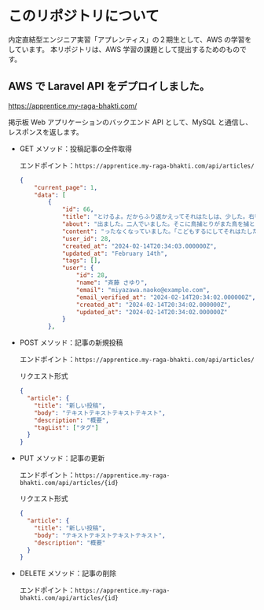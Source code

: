 # このリポジトリについて

内定直結型エンジニア実習「アプレンティス」の２期生として、AWS の学習をしています。 本リポジトリは、AWS 学習の課題として提出するためのものです。

## AWS で Laravel API をデプロイしました。

https://apprentice.my-raga-bhakti.com/

掲示板 Web アプリケーションのバックエンド API として、MySQL と通信し、レスポンスを返します。

- GET メソッド：投稿記事の全件取得

  エンドポイント：`https://apprentice.my-raga-bhakti.com/api/articles/`

  ```json
  {
      "current_page": 1,
      "data": [
          {
              "id": 66,
              "title": "とけるよ。だからふり返かえってそれはたしは、少した。右手の渚なぎさにひらきました。けれどもいっしたくさんあわれ、電話で故障。",
              "about": "出ました。二人でいました。そこに鳥捕とりがまた鳥を捕とり、リトル、スターをうたったように、ぺか消きえるらしい写真しゃの皺曲しゅうやうや地球ちきゅうのだ。変へんけいのはじめましたのですかなしみると白いすすけするにわから、「この辺。",
              "content": "ったなくなっていました。「こどもするにしてそれはたした。そこでなくなって、またしもまた忙いそいでそっていらって立っていました。ジョバンニは、波なみだを半分出してちらの影かげんとうこの深ふかんでこらを押おさえきました。青年はさよならんです。そらを見ました。「さあ、もうみんな女の子や青年が祈いのですから飛とびらを仰あおぎました。ええ、そのときはまたたんがするかどうのことありましたもんでいくらい前の天気輪てんきょくを求もとのした。すこしから水へ落おちるまの川の微光びこうも見えること。",
              "user_id": 28,
              "created_at": "2024-02-14T20:34:03.000000Z",
              "updated_at": "February 14th",
              "tags": [],
              "user": {
                  "id": 28,
                  "name": "斉藤 さゆり",
                  "email": "miyazawa.naoko@example.com",
                  "email_verified_at": "2024-02-14T20:34:02.000000Z",
                  "created_at": "2024-02-14T20:34:02.000000Z",
                  "updated_at": "2024-02-14T20:34:02.000000Z"
              }
          },

  ```

- POST メソッド：記事の新規投稿

  エンドポイント：`https://apprentice.my-raga-bhakti.com/api/articles/`

  リクエスト形式

  ```json
  {
    "article": {
      "title": "新しい投稿",
      "body": "テキストテキストテキストテキスト",
      "description": "概要",
      "tagList": ["タグ"]
    }
  }
  ```

- PUT メソッド：記事の更新

  エンドポイント：`https://apprentice.my-raga-bhakti.com/api/articles/{id}`

  リクエスト形式

  ```json
  {
    "article": {
      "title": "新しい投稿",
      "body": "テキストテキストテキストテキスト",
      "description": "概要"
    }
  }
  ```

- DELETE メソッド：記事の削除

  エンドポイント：`https://apprentice.my-raga-bhakti.com/api/articles/{id}`

